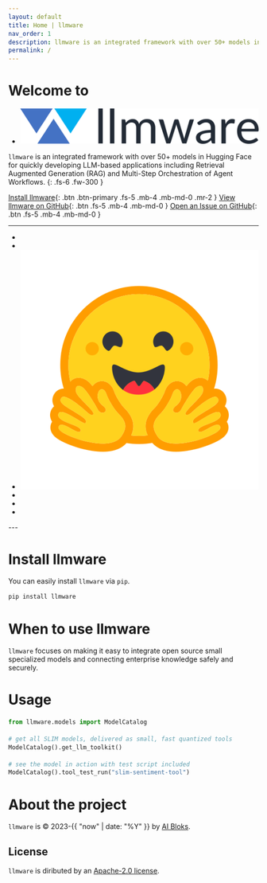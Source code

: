```yaml
---
layout: default
title: Home | llmware
nav_order: 1
description: llmware is an integrated framework with over 50+ models in Hugging Face for quickly developing LLM-based applications including Retrieval Augmented Generation (RAG) and Multi-Step Orchestration of Agent Workflows.
permalink: /
---
```

# Welcome to
<ul class="list-style-none">
    <li class="d-inline-block mr-1">
        <a href="https://llmware.ai/"><span><img src="assets/images/llmware_logo_color_cropped.png" alt="llmware"/></span></a>
    </li>
</ul>

`llmware` is an integrated framework with over 50+ models in Hugging Face for quickly developing LLM-based applications including Retrieval Augmented Generation (RAG) and Multi-Step Orchestration of Agent Workflows.
{: .fs-6 .fw-300 }

[Install llmware](#install-llmware){: .btn .btn-primary .fs-5 .mb-4 .mb-md-0 .mr-2 }
[View llmware on GitHub](https://github.com/llmware-ai/llmware/tree/main){: .btn .fs-5 .mb-4 .mb-md-0 }
[Open an Issue on GitHub](https://github.com/llmware-ai/llmware/issues){: .btn .fs-5 .mb-4 .mb-md-0 }

---
<ul class="list-style-none">
    <li class="d-inline-block mr-1">
        <a href="https://discord.gg/MhZn5Nc39h"><span><i class="fa-brands fa-discord"></i></span></a>
    </li>
    <li class="d-inline-block mr-1">
        <a href="https://www.youtube.com/@llmware"><span><i class="fa-brands fa-youtube"></i></span></a>
    </li>
    <li class="d-inline-block mr-1">
        <a href="https://huggingface.co/llmware"><span><img src="assets/images/hf-logo.svg" alt="Hugging Face" class="hugging-face-logo"/></span></a>
    </li>
    <li class="d-inline-block mr-1">
        <a href="https://www.linkedin.com/company/aibloks/"><span><i class="fa-brands fa-linkedin"></i></span></a>
    </li>
    <li class="d-inline-block mr-1">
        <a href="https://twitter.com/AiBloks"><span><i class="fa-brands fa-square-x-twitter"></i></span></a>
    </li>
    <li class="d-inline-block mr-1">
        <a href="https://www.instagram.com/aibloks/"><span><i class="fa-brands fa-instagram"></i></span></a>
    </li>
</ul>
---

# Install llmware 

You can easily install `llmware` via `pip`.

```bash
pip install llmware 
```

# When to use llmware 

``llmware`` focuses on making it easy to integrate open source small specialized models and connecting enterprise knowledge safely and securely.


# Usage

```python
from llmware.models import ModelCatalog

# get all SLIM models, delivered as small, fast quantized tools
ModelCatalog().get_llm_toolkit()

# see the model in action with test script included
ModelCatalog().tool_test_run("slim-sentiment-tool") 
```

# About the project

`llmware` is &copy; 2023-{{ "now" | date: "%Y" }} by [AI Bloks](https://www.aibloks.com/home).

## License

`llmware` is diributed by an [Apache-2.0 license](https://github.com/llmware-ai/llmware/blob/main/LICENSE).
